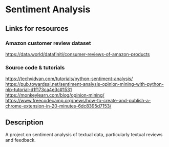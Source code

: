 # Sentiment Analysis
## Links for resources
### Amazon customer review dataset
https://data.world/datafiniti/consumer-reviews-of-amazon-products
### Source code & tutorials
https://techvidvan.com/tutorials/python-sentiment-analysis/
<br>
https://pub.towardsai.net/sentiment-analysis-opinion-mining-with-python-nlp-tutorial-d1f173ca4e3c#1531
<br>
https://monkeylearn.com/blog/opinion-mining/
<br>
https://www.freecodecamp.org/news/how-to-create-and-publish-a-chrome-extension-in-20-minutes-6dc8395d7153/
## Description
A project on sentiment analysis of textual data, particularly textual reviews and feedback.
